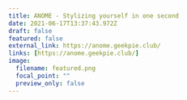 ```yaml
---
title: ANOME - Stylizing yourself in one second
date: 2021-06-17T13:37:43.972Z
draft: false
featured: false
external_link: https://anome.geekpie.club/
links: [https://anome.geekpie.club/]
image:
  filename: featured.png
  focal_point: ""
  preview_only: false
---
```

